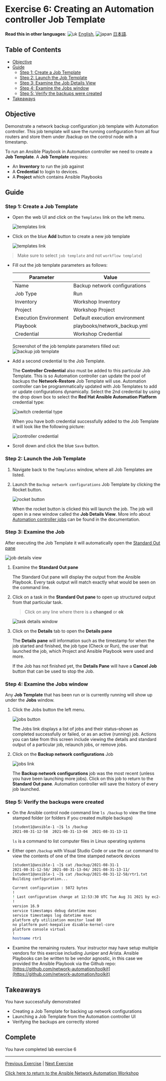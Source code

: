# Exercise 6: Creating an Automation controller Job Template

**Read this in other languages**: ![uk](https://github.com/ansible/workshops/raw/devel/images/uk.png) [English](README.md),  ![japan](https://github.com/ansible/workshops/raw/devel/images/japan.png) [日本語](README.ja.md).

## Table of Contents

* [Objective](#objective)
* [Guide](#guide)
  * [Step 1: Create a Job Template](#step-1-create-a-job-template)
  * [Step 2: Launch the Job Template](#step-2-launch-the-job-template)
  * [Step 3: Examine the Job Details View](#step-3-examine-the-job-details-view)
  * [Step 4: Examine the Jobs window](#step-4-examine-the-jobs-window)
  * [Step 5: Verify the backups were created](#step-5-verify-the-backups-were-created)
* [Takeaways](#takeaways)

## Objective

Demonstrate a network backup configuration job template with Automation controller.  This job template will save the running configuration from all four routers and store them under /backup on the control node with a timestamp.

To run an Ansible Playbook in Automation controller we need to create a **Job Template**.  A **Job Template** requires:

* An **Inventory** to run the job against
* A **Credential** to login to devices.
* A **Project** which contains Ansible Playbooks

## Guide

### Step 1: Create a Job Template

* Open the web UI and click on the `Templates` link on the left menu.

   ![templates link](images/controller_templates.png)

* Click on the blue **Add** button to create a new job template

   ![templates link](images/controller_add.png)

> Make sure to select `job template` and not `workflow template`)

* Fill out the job template parameters as follows:

  | Parameter | Value |
  |---|---|
  | Name  | Backup network configurations  |
  |  Job Type |  Run |
  |  Inventory |  Workshop Inventory |
  |  Project |  Workshop Project |
  |  Execution Environment | Default execution environment |
  |  Playbook |  playbooks/network_backup.yml |
  |  Credential |  Workshop Credential |

  Screenshot of the job template parameters filled out:
   ![backup job template](images/controller_backup.png)

* Add a second credential to the Job Template.

   The **Controller Credential** also must be added to this particular Job Template.  This is so Automation controller can update the pool of backups the **Network-Restore** Job Template will use. Automation controller can be programmatically updated with Job Templates to add or update configurations dynamically.  Select the 2nd credential by using the drop down box to select the **Red Hat Ansible Automation Platform** credential type:

  ![switch credential type](images/controller_cred.png)

  When you have both credential successfully added to the Job Template it will look like the following picture:

  ![controller credential](images/controller_cred_multiple.png)

* Scroll down and click the blue `Save` button.

### Step 2: Launch the Job Template

1. Navigate back to the `Templates` window, where all Job Templates are listed.

2. Launch the `Backup network configurations` Job Template by clicking the Rocket button.

    ![rocket button](images/controller_rocket.png)

    When the rocket button is clicked this will launch the job.  The job will open in a new window called the **Job Details View**.  More info about [Automation controller jobs](https://docs.ansible.com/automation-controller/latest/html/userguide/jobs.html) can be found in the documentation.

### Step 3: Examine the Job

After executing the Job Template it will automatically open the [Standard Out pane](https://docs.ansible.com/automation-controller/latest/html/userguide/jobs.html#standard-out)

![job details view](images/controller_job_output.png)

1. Examine the **Standard Out pane**

   The Standard Out pane will display the output from the Ansible Playbook.  Every task output will match exactly what would be seen on the command line.

2. Click on a task in the **Standard Out pane** to open up structured output from that particular task.

   > Click on any line where there is a **changed** or **ok**

   ![task details window](images/controller_details.png)

3. Click on the **Details**  tab to open the **Details pane**

   The **Details pane** will information such as the timestamp for when the job started and finished, the job type (Check or Run), the user that launched the job, which Project and Ansible Playbook were used and more.

   If the Job has not finished yet, the **Details Pane** will have a **Cancel Job** button that can be used to stop the Job.

### Step 4: Examine the Jobs window

Any **Job Template** that has been run or is currently running will show up under the **Jobs** window.

1. Click the Jobs button the left menu.

   ![jobs button](images/controller_jobs.png)

   The Jobs link displays a list of jobs and their status–shown as completed successfully or failed, or as an active (running) job. Actions you can take from this screen include viewing the details and standard output of a particular job, relaunch jobs, or remove jobs.

2. Click on the **Backup network configurations** Job

   ![jobs link](images/controller_jobs_link.png)

   The **Backup network configurations** job was the most recent (unless you have been launching more jobs).  Click on this job to return to the **Standard Out pane**.  Automation controller will save the history of every job launched.

### Step 5: Verify the backups were created

* On the Ansible control node command line `ls /backup` to view the time stamped folder (or folders if you created multiple backups)

  ```sh
  [student1@ansible-1 ~]$ ls /backup
  2021-08-31-12-58  2021-08-31-13-04  2021-08-31-13-11
  ```

  `ls` is a command to list computer files in Linux operating systems

* Either open `/backup` with Visual Studio Code or use the `cat` command to view the contents of one of the time stamped network devices

  ```sh
  [student1@ansible-1 ~]$ cat /backup/2021-08-31-1
  2021-08-31-12-58/ 2021-08-31-13-04/ 2021-08-31-13-11/
  [student1@ansible-1 ~]$ cat /backup/2021-08-31-12-58/rtr1.txt
  Building configuration...

  Current configuration : 5072 bytes
  !
  ! Last configuration change at 12:53:30 UTC Tue Aug 31 2021 by ec2-user
  !
  version 16.9
  service timestamps debug datetime msec
  service timestamps log datetime msec
  platform qfp utilization monitor load 80
  no platform punt-keepalive disable-kernel-core
  platform console virtual
  !
  hostname rtr1
  ```

* Examine the remaining routers.  Your instructor may have setup multiple vendors for this exercise including Juniper and Arista.  Ansible Playbooks can be written to be vendor agnostic,  in this case we provided the Ansible Playbook via the Github repo: [https://github.com/network-automation/toolkit](https://github.com/network-automation/toolkit)

## Takeaways

You have successfully demonstrated

* Creating a Job Template for backing up network configurations
* Launching a Job Template from the Automation controller UI
* Verifying the backups are correctly stored

## Complete

You have completed lab exercise 6

---
[Previous Exercise](../5-explore-controller/README.md) | [Next Exercise](../7-controller-survey/README.md)

[Click here to return to the Ansible Network Automation Workshop](../README.md)

